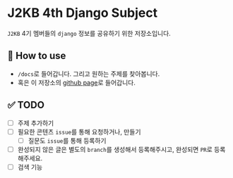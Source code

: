 # J2KB 4th Django Subject

`J2KB` 4기 멤버들의 `django` 정보를 공유하기 위한 저장소입니다.

## 📔 How to use

- `/docs`로 들어갑니다. 그리고 원하는 주제를 찾아봅니다.
- 혹은 이 저장소의 [github page](https://xoxwgys56.github.io/j2kb-4th-django-subject/)로 들어갑니다.

## ✅ TODO

- [ ] 주제 추가하기
- [ ] 필요한 콘텐츠 `issue`를 통해 요청하거나, 만들기
  - [ ] 질문도 `issue`를 통해 등록하기
- [ ] 완성되지 않은 글은 별도의 `branch`를 생성해서 등록해주시고, 완성되면 `PR`로 등록해주세요.
- [ ] 검색 기능
